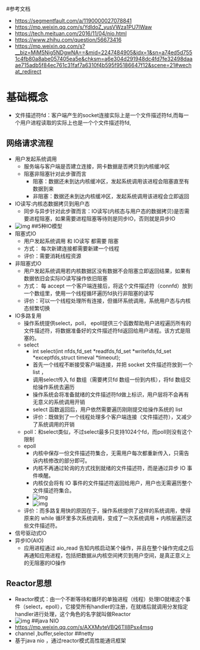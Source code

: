 #参考文档
* https://segmentfault.com/a/1190000027078841
* https://mp.weixin.qq.com/s/YdIdoZ_yusVWza1PU7lWaw
* https://tech.meituan.com/2016/11/04/nio.html
* https://www.zhihu.com/question/56673416
* https://mp.weixin.qq.com/s?__biz=MjM5Njg5NDgwNA==&mid=2247484905&idx=1&sn=a74ed5d7551c4fb80a8abe057405ea5e&chksm=a6e304d291948dc4fd7fe32498daaae715adb5f84ec761c31faf7a6310f4b595f95186647f12&scene=21#wechat_redirect
# 基础概念
* 文件描述符fd：客户端产生的socket连接实际上是一个文件描述符fd,而每一个用户进程读取的实际上也是一个个文件描述符fd,
## 网络请求流程
* 用户发起系统调用
    * 服务端与客户端是否建立连接，网卡数据是否拷贝到内核缓冲区
    * 阻塞非阻塞针对此步骤而言
        * 阻塞：数据还未到达内核缓冲区，发起系统调用该进程会阻塞直至有数据到来
        * 非阻塞：数据还未到达内核缓冲区，发起系统调用该进程会立即返回
* IO读写:内核态数据拷贝到用户态
    * 同步与异步针对此步骤而言：IO读写(内核态与用户态的数据拷贝)是否需要进程阻塞，如果需要进程阻塞等待则是同步IO，否则就是异步IO
* ![img](https://segmentfault.com/img/bVbZMAV)
##5种IO模型
* 阻塞式IO
    * 用户发起系统调用 和 IO读写 都需要 阻塞
    * 方式： 每次新建连接都需要新建一个线程
    * 评价：需要消耗线程资源
* 非阻塞式IO
    * 用户发起系统调用若内核数据区没有数据不会阻塞立即返回结果，如果有数据依旧会实际IO读写操作依旧阻塞
    * 方式： 每 accept 一个客户端连接后，将这个文件描述符（connfd）放到一个数组里，使用一个线程循环遍历fd执行非阻塞的读写
    * 评价：可以一个线程处理所有连接，但循环系统调用，系统用户态与内核态频繁切换
* IO多路复用
    * 操作系统提供select，poll， epoll提供三个函数帮助用户进程遍历所有的文件描述符，将数据准备好的文件描述符fd返回给用户进程。该方式是阻塞的。
    * select
        * int select(int nfds,fd_set *readfds,fd_set *writefds,fd_set *exceptfds,struct timeval *timeout);
        * 首先一个线程不断接受客户端连接，并把 socket 文件描述符放到一个 list ，
        * 调用select传入 fd 数组（需要拷贝fd 数组一份到内核），将fd 数组交给操作系统去遍历
        * 操作系统会将准备就绪的文件描述符fd做上标识，用户层将不会再有无意义的系统调用开销
        * select 函数返回后，用户依然需要遍历刚刚提交给操作系统的 list
        * 评价：既做到了一个线程处理多个客户端连接（文件描述符），又减少了系统调用的开销
    * poll：和select类似，不过select最多只支持1024个fd，而poll则没有这个限制
    * epoll
        * 内核中保存一份文件描述符集合，无需用户每次都重新传入，只需告诉内核修改的部分即可。
        * 内核不再通过轮询的方式找到就绪的文件描述符，而是通过异步 IO 事件唤醒。
        * 内核仅会将有 IO 事件的文件描述符返回给用户，用户也无需遍历整个文件描述符集合。
        * ![img](https://mmbiz.qpic.cn/mmbiz_png/BBjAFF4hcwolcxS62c1ZRibFc0NUVCJ46h2GrIOb4GbapWqATZwAALWXWH8505zthGzEEyiawU3TicRQgHMj0B0eg/640?wx_fmt=png&tp=webp&wxfrom=5&wx_lazy=1&wx_co=1)
        * ![img](https://mmbiz.qpic.cn/mmbiz_png/BBjAFF4hcwolcxS62c1ZRibFc0NUVCJ46EJickksDhHBUDOsZw10M4PARys1wiaBeK3wDx2frGnnxFt02Kv2tGiaDQ/640?wx_fmt=png&tp=webp&wxfrom=5&wx_lazy=1&wx_co=1)
    * 评价：而多路复用快的原因在于，操作系统提供了这样的系统调用，使得原来的 while 循环里多次系统调用，变成了一次系统调用 + 内核层遍历这些文件描述符。  
* 信号驱动式IO
* 异步IO(AIO)
    * 应用进程通过 aio_read 告知内核启动某个操作，并且在整个操作完成之后再通知应用进程，包括把数据从内核空间拷贝到用户空间，是真正意义上的无阻塞的IO操作
## Reactor思想
* Reactor模式：由一个不断等待和循环的单独进程（线程）处理IO就绪这个事件（select，epoll），它接受所有handler的注册，在就绪后就调用分发指定handler进行处理，这个角色的名字就叫做Reactor   
* ![img](https://ask.qcloudimg.com/http-save/yehe-1757319/hyn7xqm953.jpeg?imageView2/2/w/1620)
##java NIO
* https://mp.weixin.qq.com/s/AXXMyteVBQ6Tll8Psx4msg
* channel ,buffer,selector
##netty
* 基于java nio ，通过reactor模式高性能通讯框架